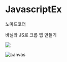 # JavascriptEx

노마드코더

바닐라 JS로 크롬 앱 만들기

<a href="https://nomadcoders.co/javascript-for-beginners?"><img src="https://img.shields.io/badge/nomadcoders link-ff9500?style=flat-square&logo=nomadcoders&logoColor=white"/></a>

![canvas](https://github.com/che0432/MEME-MAKER/assets/91664481/bad15bce-ad6f-4e58-855d-6752bf80ccb4)

